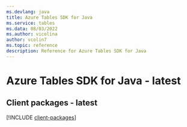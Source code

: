 ```yaml
---
ms.devlang: java
title: Azure Tables SDK for Java
ms.service: tables
ms.data: 08/03/2022
ms.author: vicolina
author: vcolin7
ms.topic: reference
description: Reference for Azure Tables SDK for Java
---
```

# Azure Tables SDK for Java - latest

## Client packages - latest
[!INCLUDE [client-packages](tables-client-index.md)]